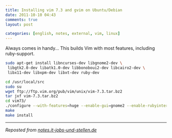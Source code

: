 ```yaml
---
title: Installing vim 7.3 and gvim on Ubuntu/Debian
date: 2011-10-10 04:43
comments: true
layout: post

categories: [english, notes, external, vim, linux]
---
```

Always comes in handy...
This builds Vim with most features, including ruby-support.


```bash
sudo apt-get install libncurses-dev libgnome2-dev \
 libgtk2.0-dev libatk1.0-dev libbonoboui2-dev libcairo2-dev \
 libx11-dev libxpm-dev libxt-dev ruby-dev

cd /usr/local/src
sudo su
wget ftp://ftp.vim.org/pub/vim/unix/vim-7.3.tar.bz2
tar jxf vim-7.3.tar.bz2
cd vim73/
./configure --with-features=huge --enable-gui=gnome2 --enable-rubyinterp
make
make install
```


---
<i>Reposted from <a href='http://notes.it-jobs-und-stellen.de/notes/10' rel='canonical'>notes.it-jobs-und-stellen.de</a></i>
